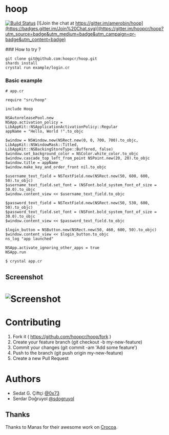 hoop
=======
[![Build Status](https://travis-ci.org/hoopcr/hoop.svg)](https://travis-ci.org/hoopcr/hoop)  [![Join the chat at https://gitter.im/amerobin/hoop](https://badges.gitter.im/Join%20Chat.svg)](https://gitter.im/hoopcr/hoop?utm_source=badge&utm_medium=badge&utm_campaign=pr-badge&utm_content=badge)


### How to try ?

```shell
git clone git@github.com:hoopcr/hoop.git
shards install
crystal run example/login.cr
```

### Basic example

```crystal
# app.cr

require "src/hoop"

include Hoop

NSAutoreleasePool.new
NSApp.activation_policy = LibAppKit::NSApplicationActivationPolicy::Regular
appName = "Hello, World !".to_objc

$window = NSWindow.new(NSRect.new(0, 0, 700, 700).to_objc, LibAppKit::NSWindowMask::Titled, LibAppKit::NSBackingStoreType::Buffered, false)
$window.set_background_color = NSColor.white_color.to_objc
$window.cascade_top_left_from_point NSPoint.new(20, 20).to_objc
$window.title = appName
$window.make_key_and_order_front nil.to_objc

$username_text_field = NSTextField.new(NSRect.new(50, 600, 600, 50).to_objc)
$username_text_field.set_font = (NSFont.bold_system_font_of_size = 30.0).to_objc
$window.content_view << $username_text_field.to_objc

$password_text_field = NSTextField.new(NSRect.new(50, 530, 600, 50).to_objc)
$password_text_field.set_font = (NSFont.bold_system_font_of_size = 30.0).to_objc
$window.content_view << $password_text_field.to_objc

$login_button = NSButton.new(NSRect.new(50, 460, 600, 50).to_objc)
$window.content_view << $login_button.to_objc
ns_log "app launched"

NSApp.activate_ignoring_other_apps = true
NSApp.run

```

```shell
$ crystal app.cr
```

## Screenshot
# ![Screenshot](https://raw.githubusercontent.com/hoopcr/hoop/master/assets/example_app.png)

Contributing
============

1. Fork it ( https://github.com/hoopcr/hoop/fork )
2. Create your feature branch (git checkout -b my-new-feature)
3. Commit your changes (git commit -am 'Add some feature')
4. Push to the branch (git push origin my-new-feature)
5. Create a new Pull Request

# Authors

- Sedat G. Çiftçi [@0x73](https://github.com/0x73)
- Serdar Doğruyol [@sdogruyol](https://github.com/sdogruyol)

## Thanks

Thanks to Manas for their awesome work on [Crocoa](https://github.com/manastech/crocoa).
